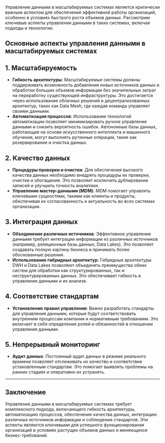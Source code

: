 
Управление данными в масштабируемых системах является критически важным аспектом для обеспечения эффективной работы организаций, особенно в условиях быстрого роста объемов данных. Рассмотрим ключевые аспекты управления данными в таких системах, включая подходы и технологии.

## Основные аспекты управления данными в масштабируемых системах

## 1. Масштабируемость

- **Гибкость архитектуры**: Масштабируемые системы должны поддерживать возможность добавления новых источников данных и обработки больших объемов информации без значительных затрат на переработку существующей инфраструктуры. Это достигается через использование облачных решений и децентрализованных архитектур, таких как Data Mesh, где каждая команда управляет своими данными.
- **Автоматизация процессов**: Использование технологий автоматизации позволяет минимизировать ручное управление данными и снизить вероятность ошибок. Автономные базы данных, работающие на основе искусственного интеллекта и машинного обучения, могут выполнять рутинные операции, такие как резервирование и очистка данных.

## 2. Качество данных

- **Процедуры проверки и очистки**: Для обеспечения высокого качества данных необходимо внедрять процедуры их проверки, очистки и обогащения. Это позволяет исключить дублирование записей и улучшить точность аналитики.
- **Управление мастер-данными (MDM)**: MDM помогает управлять ключевыми сущностями, такими как клиенты и продукты, обеспечивая их согласованность и актуальность во всех системах организации.

## 3. Интеграция данных

- **Объединение различных источников**: Эффективное управление данными требует интеграции информации из различных источников (например, реляционные базы данных, Data Lakes). Это позволяет создавать полную картину бизнеса и принимать более обоснованные решения.
- **Использование гибридных архитектур**: Гибридные архитектуры DWH и Data Lakes позволяют объединять преимущества обеих систем для обработки как структурированных, так и неструктурированных данных. Это обеспечивает гибкость в управлении данными и их анализе.

## 4. Соответствие стандартам

- **Установление правил управления**: Важно разработать стандарты для управления данными, которые будут соответствовать внутренним процессам компании и нормативным требованиям. Это включает в себя определение ролей и обязанностей в отношении управления данными.

## 5. Непрерывный мониторинг

- **Аудит данных**: Постоянный аудит данных в режиме реального времени позволяет отслеживать их качество и соответствие установленным стандартам. Это помогает выявлять проблемы на ранних стадиях и оперативно их устранять.

---

## Заключение

Управление данными в масштабируемых системах требует комплексного подхода, включающего гибкость архитектуры, автоматизацию процессов, обеспечение качества данных, интеграцию различных источников информации и соблюдение стандартов. Эти аспекты являются ключевыми для успешного функционирования организаций в условиях растущих объемов данных и меняющихся бизнес-требований.